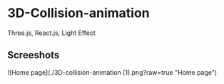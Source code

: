 # 3D-Collision-animation
Three.js, React.js, Light Effect

## Screeshots

![Home page](./3D-collision-animation (1).png?raw=true "Home page")
